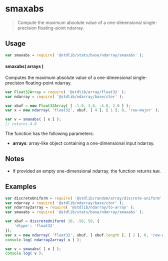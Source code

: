 <!--

@license Apache-2.0

Copyright (c) 2025 The Stdlib Authors.

Licensed under the Apache License, Version 2.0 (the "License");
you may not use this file except in compliance with the License.
You may obtain a copy of the License at

   http://www.apache.org/licenses/LICENSE-2.0

Unless required by applicable law or agreed to in writing, software
distributed under the License is distributed on an "AS IS" BASIS,
WITHOUT WARRANTIES OR CONDITIONS OF ANY KIND, either express or implied.
See the License for the specific language governing permissions and
limitations under the License.

-->

# smaxabs

> Compute the maximum absolute value of a one-dimensional single-precision floating-point ndarray.

<section class="intro">

</section>

<!-- /.intro -->

<section class="usage">

## Usage

```javascript
var smaxabs = require( '@stdlib/stats/base/ndarray/smaxabs' );
```

#### smaxabs( arrays )

Computes the maximum absolute value of a one-dimensional single-precision floating-point ndarray.

```javascript
var Float32Array = require( '@stdlib/array/float32' );
var ndarray = require( '@stdlib/ndarray/base/ctor' );

var xbuf = new Float32Array( [ -1.0, 3.0, -4.0, 2.0 ] );
var x = new ndarray( 'float32', xbuf, [ 4 ], [ 1 ], 0, 'row-major' );

var v = smaxabs( [ x ] );
// returns 4.0
```

The function has the following parameters:

-   **arrays**: array-like object containing a one-dimensional input ndarray.

</section>

<!-- /.usage -->

<section class="notes">

## Notes

-   If provided an empty one-dimensional ndarray, the function returns `NaN`.

</section>

<!-- /.notes -->

<section class="examples">

## Examples

<!-- eslint no-undef: "error" -->

```javascript
var discreteUniform = require( '@stdlib/random/array/discrete-uniform' );
var ndarray = require( '@stdlib/ndarray/base/ctor' );
var ndarray2array = require( '@stdlib/ndarray/to-array' );
var smaxabs = require( '@stdlib/stats/base/ndarray/smaxabs' );

var xbuf = discreteUniform( 10, -50, 50, {
    'dtype': 'float32'
});
var x = new ndarray( 'float32', xbuf, [ xbuf.length ], [ 1 ], 0, 'row-major' );
console.log( ndarray2array( x ) );

var v = smaxabs( [ x ] );
console.log( v );
```

</section>

<!-- /.examples -->

<!-- Section for related `stdlib` packages. Do not manually edit this section, as it is automatically populated. -->

<section class="related">

</section>

<!-- /.related -->

<!-- Section for all links. Make sure to keep an empty line after the `section` element and another before the `/section` close. -->

<section class="links">

</section>

<!-- /.links -->
